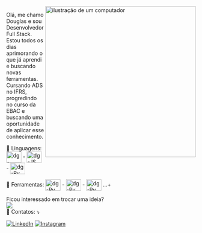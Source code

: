 <img src="https://raw.githubusercontent.com/MicaelliMedeiros/micaellimedeiros/master/image/computer-illustration.png" alt="ilustração de um computador" min-width="400px" max-width="400px" width="400px" align="right">

<p align="left"> 
  Olá, me chamo Douglas e sou Desenvolvedor Full Stack.
  Estou todos os dias aprimorando o que já aprendi e buscando novas ferramentas.
  Cursando ADS no IFRS, progredindo no curso da EBAC e buscando uma oportunidade de aplicar esse conhecimento.
</p>

<p align="left">
  🦄 Linguagens: <img align="center" alt="dg-Java" height="30" width="40" src="https://cdn.jsdelivr.net/gh/devicons/devicon@latest/icons/java/java-original.svg"> - <img align="center" alt="dg-JS" height="30" width="40" src="https://cdn.jsdelivr.net/gh/devicons/devicon@latest/icons/javascript/javascript-original.svg"> - <img align="center" alt="dg-Py" height="30" width="40" src="https://cdn.jsdelivr.net/gh/devicons/devicon@latest/icons/python/python-original.svg" />
</p>

<p align="left">
  💼 Ferramentas: <img align="center" alt="dg-Py" height="30" width="40" src="https://cdn.jsdelivr.net/gh/devicons/devicon@latest/icons/react/react-original.svg" /> - <img align="center" alt="dg-Py" height="30" width="40"
 src="https://cdn.jsdelivr.net/gh/devicons/devicon@latest/icons/bootstrap/bootstrap-original.svg" /> - <img align="center" alt="dg-Py" height="30" width="40" src="https://cdn.jsdelivr.net/gh/devicons/devicon@latest/icons/sass/sass-original.svg" /> ...+
</p>

<p align="left">
  Ficou interessado em trocar uma ideia?
  <br><img src="https://dcbadge.vercel.app/api/shield/328949282466037762" />
    <br>💌 Contatos: ⤵️
</p>

<p align="left">
  <a href="https://www.linkedin.com/in/dg-developer/" title="LinkedIn">
  <img src="https://img.shields.io/badge/-Linkedin-0e76a8?style=flat-square&logo=Linkedin&logoColor=white&link=LINK-DO-SEU-LINKEDIN" alt="LinkedIn"/></a>
  <a href="https://www.instagram.com/douglas_winter96/" title="Instagram">
  <img src="https://img.shields.io/badge/-Instagram-DF0174?style=flat-square&labelColor=DF0174&logo=instagram&logoColor=white&link="https://www.instagram.com/douglas_winter96/" alt="Instagram"/></a>
</p>


 
